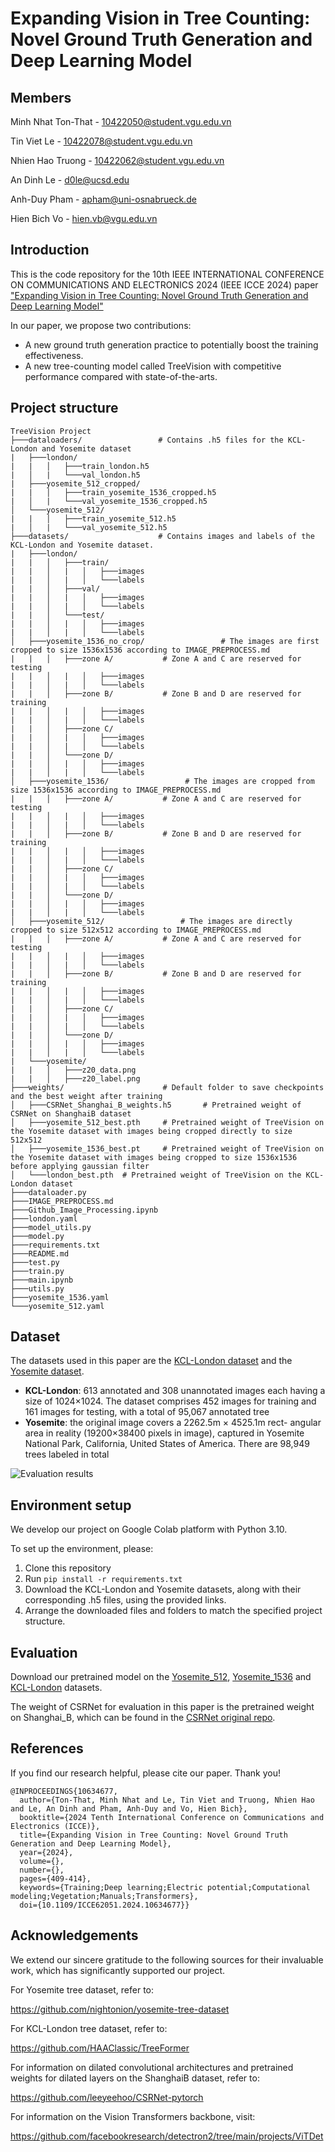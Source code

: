 # Expanding Vision in Tree Counting: Novel Ground Truth Generation and Deep Learning Model

## Members

Minh Nhat Ton-That - 10422050@student.vgu.edu.vn

Tin Viet Le - 10422078@student.vgu.edu.vn

Nhien Hao Truong - 10422062@student.vgu.edu.vn

An Dinh Le - d0le@ucsd.edu

Anh-Duy Pham - apham@uni-osnabrueck.de

Hien Bich Vo - hien.vb@vgu.edu.vn

## Introduction
This is the code repository for the 10th IEEE INTERNATIONAL CONFERENCE ON COMMUNICATIONS AND ELECTRONICS 2024 (IEEE ICCE 2024) paper ["Expanding Vision in
Tree Counting: Novel Ground Truth Generation and Deep Learning Model"](https://ieeexplore.ieee.org/document/10634677) 

In our paper, we propose two contributions:
- A new ground truth generation practice to potentially boost the training effectiveness.
- A new tree-counting model called TreeVision with competitive performance compared with state-of-the-arts.

## Project structure
```
TreeVision Project
├───dataloaders/                 # Contains .h5 files for the KCL-London and Yosemite dataset      
|   ├───london/                     
|   |   │   ├───train_london.h5
|   │   |   └───val_london.h5
|   ├───yosemite_512_cropped/                     
|   |   │   ├───train_yosemite_1536_cropped.h5
|   │   |   └───val_yosemite_1536_cropped.h5
│   └───yosemite_512/                           
|   |   │   ├───train_yosemite_512.h5
|   │   |   └───val_yosemite_512.h5
├───datasets/                    # Contains images and labels of the KCL-London and Yosemite dataset.
|   ├───london/                     
|   |   │   ├───train/
|   |   │   |   │   ├───images
|   |   │   |   │   └───labels
|   |   │   ├───val/
|   |   │   |   │   ├───images
|   |   │   |   │   └───labels
|   |   │   └───test/
|   |   │   |   │   ├───images
|   |   │   |   │   └───labels
│   ├───yosemite_1536_no_crop/                 # The images are first cropped to size 1536x1536 according to IMAGE_PREPROCESS.md     
|   |   │   ├───zone A/           # Zone A and C are reserved for testing
|   |   │   |   │   ├───images
|   |   │   |   │   └───labels
|   |   │   ├───zone B/           # Zone B and D are reserved for training
|   |   │   |   │   ├───images
|   |   │   |   │   └───labels
|   |   │   ├───zone C/
|   |   │   |   │   ├───images
|   |   │   |   │   └───labels
|   |   │   └───zone D/
|   |   │   |   │   ├───images
|   |   │   |   │   └───labels
│   ├───yosemite_1536/                 # The images are cropped from size 1536x1536 according to IMAGE_PREPROCESS.md     
|   |   │   ├───zone A/           # Zone A and C are reserved for testing
|   |   │   |   │   ├───images
|   |   │   |   │   └───labels
|   |   │   ├───zone B/           # Zone B and D are reserved for training
|   |   │   |   │   ├───images
|   |   │   |   │   └───labels
|   |   │   ├───zone C/
|   |   │   |   │   ├───images
|   |   │   |   │   └───labels
|   |   │   └───zone D/
|   |   │   |   │   ├───images
|   |   │   |   │   └───labels
│   ├───yosemite_512/                 # The images are directly cropped to size 512x512 according to IMAGE_PREPROCESS.md     
|   |   │   ├───zone A/           # Zone A and C are reserved for testing
|   |   │   |   │   ├───images
|   |   │   |   │   └───labels
|   |   │   ├───zone B/           # Zone B and D are reserved for training
|   |   │   |   │   ├───images
|   |   │   |   │   └───labels
|   |   │   ├───zone C/
|   |   │   |   │   ├───images
|   |   │   |   │   └───labels
|   |   │   └───zone D/
|   |   │   |   │   ├───images
|   |   │   |   │   └───labels
|   └───yosemite/
|   |   │   ├───z20_data.png
|   |   │   ├───z20_label.png
├───weights/                      # Default folder to save checkpoints and the best weight after training
│   ├───CSRNet_Shanghai_B_weights.h5       # Pretrained weight of CSRNet on ShanghaiB dataset
│   ├───yosemite_512_best.pth     # Pretrained weight of TreeVision on the Yosemite dataset with images being cropped directly to size 512x512
│   ├───yosemite_1536_best.pt     # Pretrained weight of TreeVision on the Yosemite dataset with images being cropped to size 1536x1536 before applying gaussian filter
│   └───london_best.pth  # Pretrained weight of TreeVision on the KCL-London dataset
├───dataloader.py
├───IMAGE_PREPROCESS.md
├───Github_Image_Processing.ipynb
├───london.yaml
├───model_utils.py
├───model.py
├───requirements.txt
├───README.md
├───test.py
├───train.py
├───main.ipynb
├───utils.py
├───yosemite_1536.yaml
└───yosemite_512.yaml                                    
```
## Dataset
The datasets used in this paper are the [KCL-London dataset](https://drive.google.com/file/d/1xcjv8967VvvzcDM4aqAi7Corkb11T0i2/view?usp=sharing) and the [Yosemite dataset](https://github.com/nightonion/yosemite-tree-dataset).
 - **KCL-London**: 613 annotated and 308 unannotated images each having a size of 1024×1024. The dataset comprises 452 images for training and 161 images for testing, with a total of 95,067 annotated tree
 - **Yosemite**: the original image covers a 2262.5m × 4525.1m rect-
angular area in reality (19200×38400 pixels in image), captured in Yosemite National Park, California, United States of America. There are 98,949 trees labeled in total

![Evaluation results](./assets/eval.png)

## Environment setup
We develop our project on Google Colab platform with Python 3.10.

To set up the environment, please:
 
 1. Clone this repository
 2. Run `pip install -r requirements.txt`
 3. Download the KCL-London and Yosemite datasets, along with their corresponding .h5 files, using the provided links.
 4. Arrange the downloaded files and folders to match the specified project structure.

## Evaluation
Download our pretrained model on the [Yosemite_512](https://drive.google.com/file/d/1gEBEPHi7LhCZWbBICHuj46KJlggfVXlB/view?usp=sharing), [Yosemite_1536](https://drive.google.com/file/d/10He9U6JYtKZfz_dGUguZ_ADvSzfVroe9/view?usp=drive_link) and [KCL-London](https://drive.google.com/file/d/1-sf-ayfdpDnNZ0FOdVWTuDn_G-JDi6Y1/view?usp=sharing) datasets.

The weight of CSRNet for evaluation in this paper is the pretrained weight on Shanghai_B, which can be found in the [CSRNet original repo](https://github.com/leeyeehoo/CSRNet).

## References
If you find our research helpful, please cite our paper. Thank you!
```
@INPROCEEDINGS{10634677,
  author={Ton-That, Minh Nhat and Le, Tin Viet and Truong, Nhien Hao and Le, An Dinh and Pham, Anh-Duy and Vo, Hien Bich},
  booktitle={2024 Tenth International Conference on Communications and Electronics (ICCE)}, 
  title={Expanding Vision in Tree Counting: Novel Ground Truth Generation and Deep Learning Model}, 
  year={2024},
  volume={},
  number={},
  pages={409-414},
  keywords={Training;Deep learning;Electric potential;Computational modeling;Vegetation;Manuals;Transformers},
  doi={10.1109/ICCE62051.2024.10634677}}
```

## Acknowledgements
We extend our sincere gratitude to the following sources for their invaluable work, which has significantly supported our project.

For Yosemite tree dataset, refer to:

https://github.com/nightonion/yosemite-tree-dataset

For KCL-London tree dataset, refer to:

https://github.com/HAAClassic/TreeFormer

For information on dilated convolutional architectures and pretrained weights for dilated layers on the ShanghaiB dataset, refer to:

https://github.com/leeyeehoo/CSRNet-pytorch

For information on the Vision Transformers backbone, visit:

https://github.com/facebookresearch/detectron2/tree/main/projects/ViTDet
